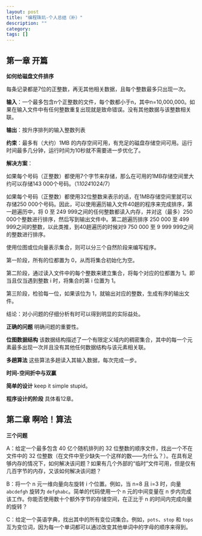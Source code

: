 ```yaml
---
layout: post
title: "编程珠玑-个人总结（补）"
description: ""
category:
tags: []
---
```


## 第一章 开篇

**如何给磁盘文件排序**

每条记录都是7位的正整数，再无其他相关数据，且每个整数最多只出现一次。

**输入**：一个最多包含n个正整数的文件，每个数都小于n，其中n=10,000,000。如果在输入文件中有任何整数重复出现就是致命错误。没有其他数据与该整数相关联。

**输出**：按升序排列的输入整数列表

**约束**：最多有（大约）1MB 的内存空间可用，有充足的磁盘存储空间可用。运行时间最多几分钟，运行时间为10秒就不需要进一步优化了。

<div class="solution">

**解决方案**：

如果每个号码（正整数）都使用7个字节来存储，那么在可用的1MB存储空间里大约可以存储143 000个号码。（1*1024*1024/7）

如果每个号码（正整数）都使用32位整数来表示的话，在1MB存储空间里就可以存储250 000个号码。因此，可以使用遍历输入文件40趟的程序来完成排序，第一趟遍历中，将 0 至 249 999之间的任何整数都读入内存，并对这（最多）250 000个整数进行排序，然后写到输出文件中。第二趟遍历排序 250 000 至 499 999之间的整数，以此类推，到40趟遍历的时候对9 750 000 至 9 999 999之间的整数进行排序。

使用位图或位向量表示集合，则可以分三个自然阶段来编写程序。

第一阶段，所有的位都置为 0，从而将集合初始化为空。

第二阶段，通过读入文件中的每个整数来建立集合，将每个对应的位都置为 1。即当且仅当遇到整数 i 时，将集合的第 i 位置为 1。

第三阶段，检验每一位，如果该位为 1，就输出对应的整数，生成有序的输出文件。

</div>


结论：对小问题的仔细分析有时可以得到明显的实际益处。

**正确的问题** 明确问题的重要性。

**位图数据结构** 该数据结构描述了一个有限定义域内的稠密集合，其中的每一个元素最多出现一次并且没有其他任何数据结构与该元素相关联。

**多趟算法** 这些算法多趟读入其输入数据，每次完成一步。

**时间-空间折中与双赢**

**简单的设计** keep it simple stupid。

**程序设计的阶段** 具体看12章。


## 第二章 啊哈！算法

**三个问题**

A：给定一个最多包含 40 亿个随机排列的 32 位整数的顺序文件，找出一个不在文件中的 32 位整数（在文件中至少缺失一个这样的数——为什么？）。在具有足够内存的情况下，如何解决该问题？如果有几个外部的“临时”文件可用，但是仅有几百字节的内存，又该如何解决该问题？

B：将一个 n 元一维向量向左旋转 i 个位置。例如，当 n=8 且 i=3 时，向量 `abcdefgh` 旋转为 `defghabc`。简单的代码使用一个 n 元的中间变量在 n 步内完成该工作。你能否使用数十个额外字节的存储空间，在正比于 n 的时间内完成向量的旋转？

C：给定一个英语字典，找出其中的所有变位词集合。例如，`pots`、`stop` 和 `tops` 互为变位词，因为每一个单词都可以通过改变其他单词中的字母的顺序来得到。




























